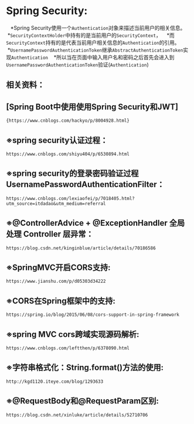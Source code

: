 Spring Security:
===
    *Spring Security使用一个`Authentication`对象来描述当前用户的相关信息。
    *`SecurityContextHolder`中持有的是当前用户的`SecurityContext`，
    *而`SecurityContext`持有的是代表当前用户相关信息的`Authentication`的引用。
    *`UsernamePasswordAuthenticationToken`继承`AbstractAuthenticationToken`实现`Authentication`
    *所以当在页面中输入用户名和密码之后首先会进入到`UsernamePasswordAuthenticationToken`验证(`Authentication`)

相关资料：
---
## [Spring Boot中使用使用Spring Security和JWT]
    {https://www.cnblogs.com/hackyo/p/8004928.html}

## ※spring security认证过程：
    https://www.cnblogs.com/shiyu404/p/6530894.html

## ※spring security的登录密码验证过程 UsernamePasswordAuthenticationFilter：
    https://www.cnblogs.com/lexiaofei/p/7018405.html?utm_source=itdadao&utm_medium=referral

## ※@ControllerAdvice + @ExceptionHandler 全局处理 Controller 层异常：
    https://blog.csdn.net/kinginblue/article/details/70186586

## ※SpringMVC开启CORS支持:
    https://www.jianshu.com/p/d05303d34222
## ※CORS在Spring框架中的支持:
    https://spring.io/blog/2015/06/08/cors-support-in-spring-framework
## ※spring MVC cors跨域实现源码解析:
    https://www.cnblogs.com/leftthen/p/6378090.html

## ※字符串格式化：String.format()方法的使用:
    http://kgd1120.iteye.com/blog/1293633

## ※@RequestBody和@RequestParam区别:
    https://blog.csdn.net/xinluke/article/details/52710706


